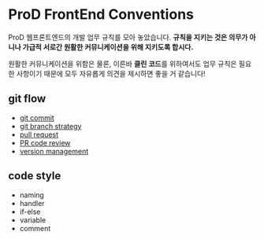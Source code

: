 # ProD FrontEnd Conventions

ProD 웹프론트엔드의 개발 업무 규칙를 모아 놓았습니다. **규칙을 지키는 것은 의무가 아니나 가급적 서로간 원활한 커뮤니케이션을 위해 지키도록 합시다.**

원활한 커뮤니케이션을 위함은 물론, 이른바 **클린 코드**를 위하여서도 업무 규칙은 필요한 사항이기 때문에 모두 자유롭게 의견을 제시하면 좋을 거 같습니다!

## git flow
- [git commit](./git-flow/git-commit.md)
- [git branch strategy](./git-flow/git-branch-strategy.md)
- [pull request](./git-flow/pull-request.md)
- [PR code review](./git-flow/pr-code-review.md)
- [version management](./git-flow/version-management.md)


## code style
- naming
- handler
- if-else
- variable
- comment
